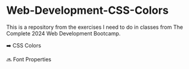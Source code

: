 # Web-Development-CSS-Colors

This is a repository from the exercises I need to do in classes from The Complete 2024 Web Development Bootcamp.

➡️ CSS Colors

🔜 Font Properties 

